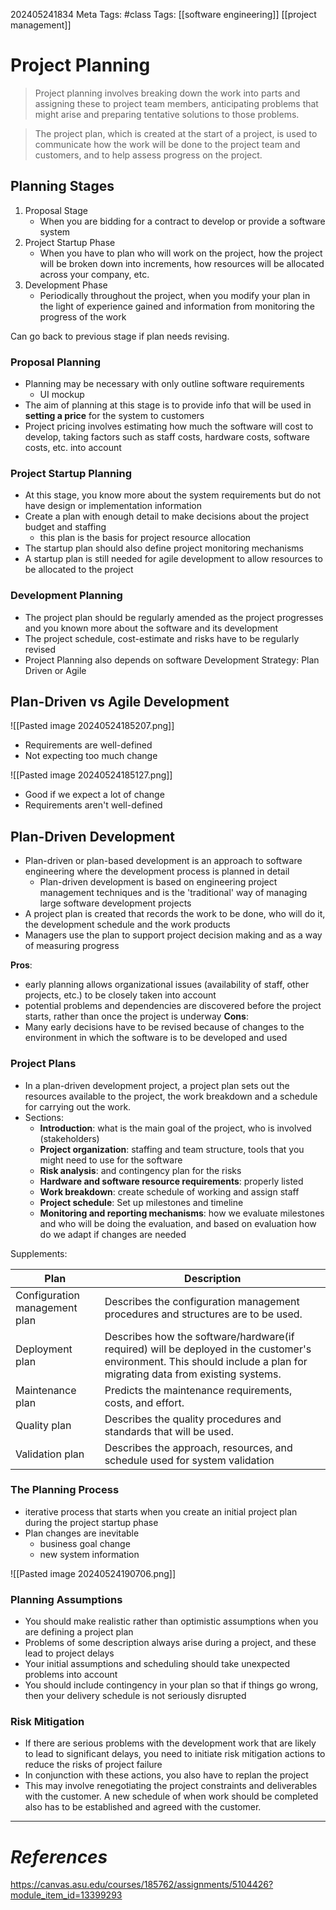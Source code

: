 202405241834
Meta Tags: #class
Tags: [[software engineering]] [[project management]]

# Project Planning

>Project planning involves breaking down the work into parts and assigning these to project team members, anticipating problems that might arise and preparing tentative solutions to those problems.

>The project plan, which is created at the start of a project, is used to communicate how the work will be done to the project team and customers, and to help assess progress on the project.

## Planning Stages

1. Proposal Stage
	- When you are bidding for a contract to develop or provide a software system
2. Project Startup Phase
	- When you have to plan who will work on the project, how the project will be broken down into increments, how resources will be allocated across your company, etc.
3. Development Phase
	- Periodically throughout the project, when you modify your plan in the light of experience gained and information from monitoring the progress of the work

Can go back to previous stage if plan needs revising.

### Proposal Planning

- Planning may be necessary with only outline software requirements
	- UI mockup
- The aim of planning at this stage is to provide info that will be used in **setting a price** for the system to customers
- Project pricing involves estimating how much the software will cost to develop, taking factors such as staff costs, hardware costs, software costs, etc. into account

### Project Startup Planning

- At this stage, you know more about the system requirements but do not have design or implementation information
- Create a plan with enough detail to make decisions about the project budget and staffing
	- this plan is the basis for project resource allocation
- The startup plan should also define project monitoring mechanisms
- A startup plan is still needed for agile development to allow resources to be allocated to the project

### Development Planning

- The project plan should be regularly amended as the project progresses and you known more about the software and its development
- The project schedule, cost-estimate and risks have to be regularly revised
- Project Planning also depends on software Development Strategy: Plan Driven or Agile

## Plan-Driven vs Agile Development

![[Pasted image 20240524185207.png]]
- Requirements are well-defined
- Not expecting too much change

![[Pasted image 20240524185127.png]]
- Good if we expect a lot of change
- Requirements aren't well-defined

## Plan-Driven Development

- Plan-driven or plan-based development is an approach to software engineering where the development process is planned in detail
	- Plan-driven development is based on engineering project management techniques and is the 'traditional' way of managing large software development projects
- A project plan is created that records the work to be done, who will do it, the development schedule and the work products
- Managers use the plan to support project decision making and as a way of measuring progress

**Pros**:
- early planning allows organizational issues (availability of staff, other projects, etc.) to be closely taken into account
- potential problems and dependencies are discovered before the project starts, rather than once the project is underway
**Cons**:
- Many early decisions have to be revised because of changes to the environment in which the software is to be developed and used

### Project Plans

- In a plan-driven development project, a project plan sets out the resources available to the project, the work breakdown and a schedule for carrying out the work.
- Sections:
	- **Introduction**: what is the main goal of the project, who is involved (stakeholders)
	- **Project organization**: staffing and team structure, tools that you might need to use for the software
	- **Risk analysis**: and contingency plan for the risks
	- **Hardware and software resource requirements**: properly listed
	- **Work breakdown**: create schedule of working and assign staff
	- **Project schedule**: Set up milestones and timeline
	- **Monitoring and reporting mechanisms**: how we evaluate milestones and who will be doing the evaluation, and based on evaluation how do we adapt if changes are needed

Supplements:

| Plan                          | Description                                                                                                                                                           |
| ----------------------------- | --------------------------------------------------------------------------------------------------------------------------------------------------------------------- |
| Configuration management plan | Describes the configuration management procedures and structures are to be used.                                                                                      |
| Deployment plan               | Describes how the software/hardware(if required) will be deployed in the customer's environment. This should include a plan for migrating data from existing systems. |
| Maintenance plan              | Predicts the maintenance requirements, costs, and effort.                                                                                                             |
| Quality plan                  | Describes the quality procedures and standards that will be used.                                                                                                     |
| Validation plan               | Describes the approach, resources, and schedule used for system validation                                                                                            |

### The Planning Process

- iterative process that starts when you create an initial project plan during the project startup phase
- Plan changes are inevitable
	- business goal change
	- new system information

![[Pasted image 20240524190706.png]]

### Planning Assumptions

- You should make realistic rather than optimistic assumptions when you are defining a project plan
- Problems of some description always arise during a project, and these lead to project delays
- Your initial assumptions and scheduling should take unexpected problems into account
- You should include contingency in your plan so that if things go wrong, then your delivery schedule is not seriously disrupted

### Risk Mitigation

- If there are serious problems with the development work that are likely to lead to significant delays, you need to initiate risk mitigation actions to reduce the risks of project failure
- In conjunction with these actions, you also have to replan the project
- This may involve renegotiating the project constraints and deliverables with the customer. A new schedule of when work should be completed also has to be established and agreed with the customer.


---
# *References*
https://canvas.asu.edu/courses/185762/assignments/5104426?module_item_id=13399293
